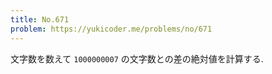 ```yaml
---
title: No.671
problem: https://yukicoder.me/problems/no/671
---
```

文字数を数えて `1000000007` の文字数との差の絶対値を計算する.
